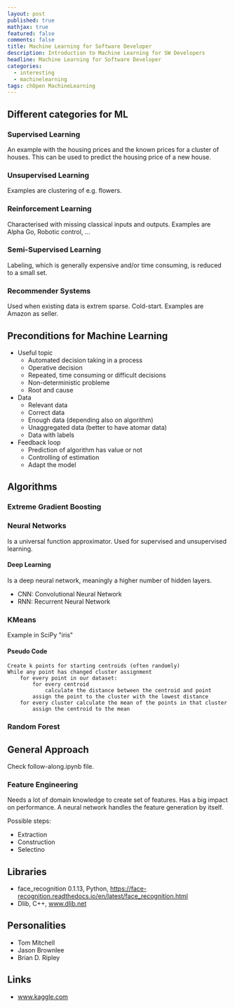 ```yaml
---
layout: post
published: true
mathjax: true
featured: false
comments: false
title: Machine Learning for Software Developer
description: Introduction to Machine Learning for SW Developers
headline: Machine Learning for Software Developer
categories:
  - interesting
  - machinelearning
tags: chOpen MachineLearning
---
```

## Different categories for ML

### Supervised Learning
An example with the housing prices and the known prices for a cluster of houses. This can be used to predict the housing price of a new house.

### Unsupervised Learning
Examples are clustering of e.g. flowers.

### Reinforcement Learning
Characterised with missing classical inputs and outputs.
Examples are Alpha Go, Robotic control, ...

### Semi-Supervised Learning
Labeling, which is generally expensive and/or time consuming, is reduced to a small set.

### Recommender Systems
Used when existing data is extrem sparse. Cold-start.
Examples are Amazon as seller.


## Preconditions for Machine Learning
- Useful topic
  - Automated decision taking in a process
  - Operative decision
  - Repeated, time consuming or difficult decisions
  - Non-deterministic probleme
  - Root and cause
- Data
  - Relevant data
  - Correct data
  - Enough data (depending also on algorithm)
  - Unaggregated data (better to have atomar data)
  - Data with labels
- Feedback loop
  - Prediction of algorithm has value or not
  - Controlling of estimation
  - Adapt the model
 
 
## Algorithms

### Extreme Gradient Boosting

### Neural Networks
Is a universal function approximator. Used for supervised and unsupervised learning.

#### Deep Learning
Is a deep neural network, meaningly a higher number of hidden layers.

- CNN: Convolutional Neural Network
- RNN: Recurrent Neural Network

### KMeans
Example in SciPy "iris"

#### Pseudo Code
```
Create k points for starting centroids (often randomly)
While any point has changed cluster assignment
	for every point in our dataset:
		for every centroid
			calculate the distance between the centroid and point
		assign the point to the cluster with the lowest distance
	for every cluster calculate the mean of the points in that cluster
		assign the centroid to the mean
```

### Random Forest


## General Approach
Check follow-along.ipynb file.

### Feature Engineering
Needs a lot of domain knowledge to create set of features. Has a big impact on performance. A neural network handles the feature generation by itself. 

Possible steps:
- Extraction
- Construction
- Selectino


## Libraries
- face_recognition 0.1.13, Python, https://face-recognition.readthedocs.io/en/latest/face_recognition.html
- Dlib, C++, www.dlib.net


## Personalities
- Tom Mitchell
- Jason Brownlee
- Brian D. Ripley


## Links
- www.kaggle.com